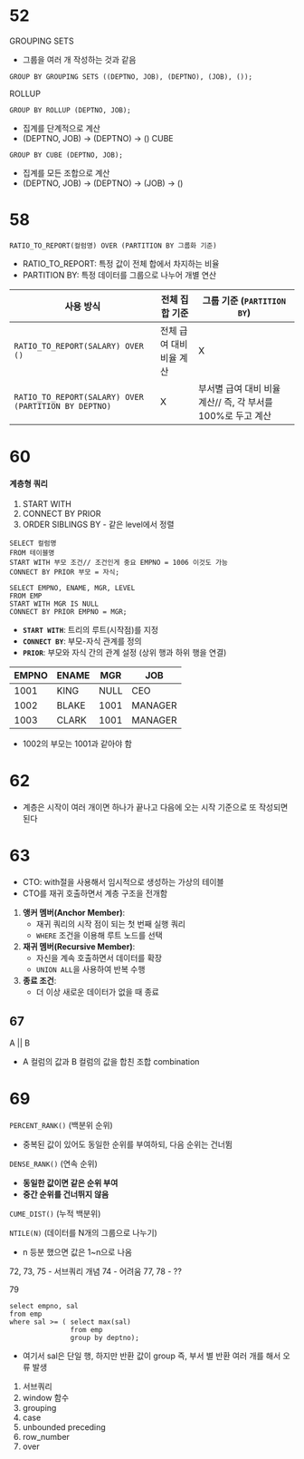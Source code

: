 # 52
GROUPING SETS
- 그룹을 여러 개 작성하는 것과 같음
```
GROUP BY GROUPING SETS ((DEPTNO, JOB), (DEPTNO), (JOB), ());
```

ROLLUP
```
GROUP BY ROLLUP (DEPTNO, JOB);
```
- 집계를 단계적으로 계산
- (DEPTNO, JOB) -> (DEPTNO) -> ()
CUBE
```
GROUP BY CUBE (DEPTNO, JOB);
```
- 집계를 모든 조합으로 계산
- (DEPTNO, JOB) -> (DEPTNO) -> (JOB) -> ()

# 58
```
RATIO_TO_REPORT(컬럼명) OVER (PARTITION BY 그룹화 기준)
```

- RATIO_TO_REPORT: 특정 값이 전체 합에서 차지하는 비율
- PARTITION BY: 특정 데이터를 그룹으로 나누어 개별 연산

| 사용 방식                                                | 전체 집합 기준       | 그룹 기준 (`PARTITION BY`)                 |
| ---------------------------------------------------- | -------------- | -------------------------------------- |
| `RATIO_TO_REPORT(SALARY) OVER ()`                    | 전체 급여 대비 비율 계산 | X                                      |
| `RATIO_TO_REPORT(SALARY) OVER (PARTITION BY DEPTNO)` | X              | 부서별 급여 대비 비율 계산// 즉, 각 부서를 100%로 두고 계산 |
# 60
#### 계층형 쿼리
1.  START WITH
2.  CONNECT BY PRIOR
3.  ORDER SIBLINGS BY - 같은 level에서 정렬

```
SELECT 컬럼명
FROM 테이블명
START WITH 부모 조건// 조건인게 중요 EMPNO = 1006 이것도 가능                    
CONNECT BY PRIOR 부모 = 자식;

SELECT EMPNO, ENAME, MGR, LEVEL 
FROM EMP 
START WITH MGR IS NULL 
CONNECT BY PRIOR EMPNO = MGR;
```
- **`START WITH`**: 트리의 루트(시작점)를 지정
- **`CONNECT BY`**: 부모-자식 관계를 정의
- **`PRIOR`**: 부모와 자식 간의 관계 설정 (상위 행과 하위 행을 연결)

| EMPNO | ENAME | MGR  | JOB      |
| ----- | ----- | ---- | -------- |
| 1001  | KING  | NULL | CEO      |
| 1002  | BLAKE | 1001 | MANAGER  |
| 1003  | CLARK | 1001 | MANAGER  |
- 1002의 부모는 1001과 같아야 함

# 62
- 계층은 시작이 여러 개이면 하나가 끝나고 다음에 오는 시작 기준으로 또 작성되면 된다

# 63

- CTO: with절을 사용해서 임시적으로 생성하는 가상의 테이블  
- CTO를 재귀 호출하면서 계층 구조을 전개함
1. **앵커 멤버(Anchor Member)**:
    - 재귀 쿼리의 시작 점이 되는 첫 번째 실행 쿼리
    - `WHERE` 조건을 이용해 루트 노드를 선택
2. **재귀 멤버(Recursive Member)**:
    - 자신을 계속 호출하면서 데이터를 확장
    - `UNION ALL`을 사용하여 반복 수행
3. **종료 조건**:
    - 더 이상 새로운 데이터가 없을 때 종료

## 67
A || B
- A 컬럼의 값과 B 컬럼의  값을 합친 조합 combination


# 69

 `PERCENT_RANK()` (백분위 순위)
- 중복된 값이 있어도 동일한 순위를 부여하되, 다음 순위는 건너뜀

`DENSE_RANK()` (연속 순위)
- **동일한 값이면 같은 순위 부여**
- **중간 순위를 건너뛰지 않음**

`CUME_DIST()` (누적 백분위)

`NTILE(N)` (데이터를 N개의 그룹으로 나누기)
- n 등분 했으면 값은 1~n으로 나옴

72, 73, 75 - 서브쿼리 개념
74 - 어려움
77, 78 - ??

79
```
select empno, sal
from emp
where sal >= ( select max(sal)
			   from emp
			   group by deptno);
```
- 여기서 sal은 단일 행, 하지만 반환 값이 group 즉, 부서 별 반환 여러 개를 해서 오류 발생

1. 서브쿼리
2. window 함수
3. grouping
4. case
5. unbounded preceding
6. row_number
7. over